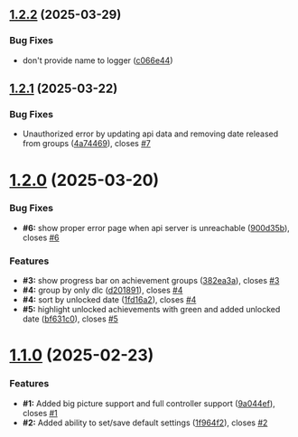 ## [1.2.2](https://github.com/BossSloth/SteamHunter-plugin/compare/v1.2.1...v1.2.2) (2025-03-29)


### Bug Fixes

* don't provide name to logger ([c066e44](https://github.com/BossSloth/SteamHunter-plugin/commit/c066e449a47fe63e7c88dcb341f864b322bdb0b2))

## [1.2.1](https://github.com/BossSloth/SteamHunter-plugin/compare/v1.2.0...v1.2.1) (2025-03-22)


### Bug Fixes

* Unauthorized error by updating api data and removing date released from groups ([4a74469](https://github.com/BossSloth/SteamHunter-plugin/commit/4a74469cf781f46382d93d496b237eb9d47fb720)), closes [#7](https://github.com/BossSloth/SteamHunter-plugin/issues/7)

# [1.2.0](https://github.com/BossSloth/SteamHunter-plugin/compare/v1.1.0...v1.2.0) (2025-03-20)


### Bug Fixes

* **#6:** show proper error page when api server is unreachable ([900d35b](https://github.com/BossSloth/SteamHunter-plugin/commit/900d35b79049ee6653fb9f239ef375f162241ff9)), closes [#6](https://github.com/BossSloth/SteamHunter-plugin/issues/6)


### Features

* **#3:** show progress bar on achievement groups ([382ea3a](https://github.com/BossSloth/SteamHunter-plugin/commit/382ea3a3615350a8569501c1ba2f1d2a86f20c97)), closes [#3](https://github.com/BossSloth/SteamHunter-plugin/issues/3)
* **#4:** group by only dlc ([d201891](https://github.com/BossSloth/SteamHunter-plugin/commit/d201891b54626c37d7789aa4aec8ae92e9ff2f8f)), closes [#4](https://github.com/BossSloth/SteamHunter-plugin/issues/4)
* **#4:** sort by unlocked date ([1fd16a2](https://github.com/BossSloth/SteamHunter-plugin/commit/1fd16a264213156fa9ac26effbe28d7c623133d6)), closes [#4](https://github.com/BossSloth/SteamHunter-plugin/issues/4)
* **#5:** highlight unlocked achievements with green and added unlocked date ([bf631c0](https://github.com/BossSloth/SteamHunter-plugin/commit/bf631c0a353d283d1077e66057549978eec00217)), closes [#5](https://github.com/BossSloth/SteamHunter-plugin/issues/5)

# [1.1.0](https://github.com/tddebart/SteamHunter-plugin/compare/v1.0.0...v1.1.0) (2025-02-23)


### Features

* **#1:** Added big picture support and full controller support ([9a044ef](https://github.com/tddebart/SteamHunter-plugin/commit/9a044ef33f432db133f5d90bbe058d6043858d66)), closes [#1](https://github.com/tddebart/SteamHunter-plugin/issues/1)
* **#2:** Added ability to set/save default settings ([1f964f2](https://github.com/tddebart/SteamHunter-plugin/commit/1f964f282fe09acf68dc7fb61f8815957feeed8c)), closes [#2](https://github.com/tddebart/SteamHunter-plugin/issues/2)
